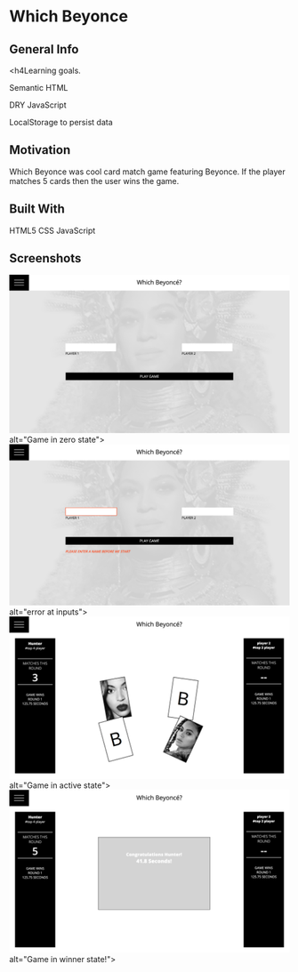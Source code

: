 # Which Beyonce


## General Info

<h4Learning goals.</h4>
<p>Semantic HTML</p>
<p>DRY JavaScript</p>
<p>LocalStorage to persist data</p>


## Motivation

Which Beyonce was cool card match game featuring Beyonce. If the player matches 5 cards then the user wins the game.

## Built With

HTML5
CSS
JavaScript


## Screenshots

![camp1](https://github.com/Jessmaxim303/Which-Beyonc-/blob/master/images/sc1.png) alt="Game in zero state">
![comp2](https://github.com/Jessmaxim303/Which-Beyonc-/blob/master/images/sc2.png) alt="error at inputs">
![comp3](https://github.com/Jessmaxim303/Which-Beyonc-/blob/master/images/sc3.png) alt="Game in active state">
![comp4](https://github.com/Jessmaxim303/Which-Beyonc-/blob/master/images/sc4.png) alt="Game in winner state!">

